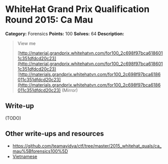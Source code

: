 # WhiteHat Grand Prix Qualification Round 2015: Ca Mau

**Category:** Forensics
**Points:** 100
**Solves:** 64
**Description:**

> View me
> 
> [http://material.grandprix.whitehatvn.com/for100_2c698f97bca6186011c351dfdcd20c23](http://material.grandprix.whitehatvn.com/for100_2c698f97bca6186011c351dfdcd20c23)
> [http://materials.grandprix.whitehatvn.com/for100_2c698f97bca6186011c351dfdcd20c23](http://materials.grandprix.whitehatvn.com/for100_2c698f97bca6186011c351dfdcd20c23) (Mirror)


## Write-up

(TODO)

## Other write-ups and resources

* <https://github.com/teamavidya/ctf/tree/master/2015_whitehat_quals/ca_mau%5Bforensics100%5D>
* [Vietnamese](https://blog.tinduong.pw/whitehat-grandprix-global-challenge/)
